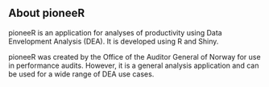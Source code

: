 ## About pioneeR

pioneeR is an application for analyses of productivity using Data Envelopment Analysis (DEA). It is developed using R and Shiny.

pioneeR was created by the Office of the Auditor General of Norway for use in performance audits. However, it is a general analysis application and can be used for a wide range of DEA use cases.
